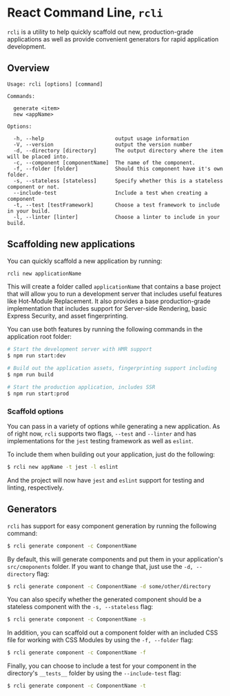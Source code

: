 # React Command Line, `rcli`

`rcli` is a utility to help quickly scaffold out new, production-grade applications as well as provide convenient generators for rapid application development.

## Overview

```
Usage: rcli [options] [command]

Commands:

  generate <item>
  new <appName>

Options:

  -h, --help                       output usage information
  -V, --version                    output the version number
  -d, --directory [directory]      The output directory where the item will be placed into.
  -c, --component [componentName]  The name of the component.
  -f, --folder [folder]            Should this component have it's own folder.
  -s, --stateless [stateless]      Specify whether this is a stateless component or not.
  --include-test                   Include a test when creating a component
  -t, --test [testFramework]       Choose a test framework to include in your build.
  -l, --linter [linter]            Choose a linter to include in your build.
```

## Scaffolding new applications

You can quickly scaffold a new application by running:

```sh
rcli new applicationName
```

This will create a folder called `applicationName` that contains a base project that will allow you to run a development server that includes useful features like Hot-Module Replacement. It also provides a base production-grade implementation that includes support for Server-side Rendering, basic Express Security, and asset fingerprinting.

You can use both features by running the following commands in the application root folder:

```sh
# Start the development server with HMR support
$ npm run start:dev

# Build out the application assets, fingerprinting support including
$ npm run build

# Start the production application, includes SSR
$ npm run start:prod
```

### Scaffold options

You can pass in a variety of options while generating a new application. As of right now, `rcli` supports two flags, `--test` and `--linter` and has implementations for the `jest` testing framework as well as `eslint`.

To include them when building out your application, just do the following:

```sh
$ rcli new appName -t jest -l eslint
```

And the project will now have `jest` and `eslint` support for testing and linting, respectively.

## Generators

`rcli` has support for easy component generation by running the following command:

```sh
$ rcli generate component -c ComponentName
```

By default, this will generate components and put them in your application's `src/cmoponents` folder. If you want to change that, just use the `-d, --directory` flag:

```sh
$ rcli generate component -c ComponentName -d some/other/directory
```

You can also specify whether the generated component should be a stateless component with the `-s, --stateless` flag:

```sh
$ rcli generate component -c ComponentName -s
```

In addition, you can scaffold out a component folder with an included CSS file for working with CSS Modules by using the `-f, --folder` flag:

```sh
$ rcli generate component -c ComponentName -f
```

Finally, you can choose to include a test for your component in the directory's `__tests__` folder by using the `--include-test` flag:

```sh
$ rcli generate component -c ComponentName -t
```
